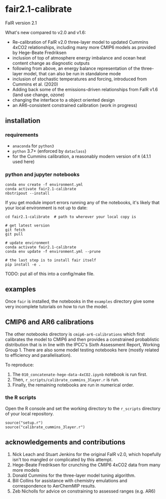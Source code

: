 # fair2.1-calibrate
FaIR version 2.1

What's new compared to v2.0 and v1.6:

- Re-calibration of FaIR v2.0 three-layer model to updated Cummins 4xCO2 relationships, including many more CMIP6 models as provided by Hege-Beate Fredriksen
- inclusion of top of atmosphere energy imbalance and ocean heat content change as diagnostic outputs
- following from above, an energy balance representation of the three-layer model, that can also be run in standalone mode
- inclusion of stochastic temperatures and forcing, introduced from Cummins et al. (2020)
- Adding back some of the emissions-driven relationships from FaIR v1.6 (land use change, ozone)
- changing the interface to a object oriented design
- an AR6-consistent constrained calibration (work in progress)

## installation

### requirements
- `anaconda` for `python3`
- `python` 3.7+ (enforced by `dataclass`)
- for the Cummins calibration, a reasonably modern version of `R` (4.1.1 used here)

### python and jupyter notebooks
```
conda env create -f environment.yml
conda activate fair2.1-calibrate
nbstripout --install
```

If you get module import errors running any of the notebooks, it's likely that your local environment is not up to date:
```
cd fair2.1-calibrate  # path to wherever your local copy is

# get latest version
git fetch
git pull

# update environment
conda activate fair2.1-calibrate
conda env update -f environment.yml --prune

# the last step is to install fair itself
pip install -e .
```

TODO: put all of this into a config/make file.

## examples

Once `fair` is installed, the notebooks in the `examples` directory give some very incomplete tutorials on how to run the model.

## CMIP6 and AR6 calibrations

The other notebooks directory is `cmip6-ar6-calibrations` which first calibrates the model to CMIP6 and then provides a constrained probablistic distribution that is in line with the IPCC's Sixth Assessment Report, Working Group 1. There are also some model testing notebooks here (mostly related to efficiency and parallelisation).

To reproduce:

1. The `010_concatenate-hege-data-4xCO2.ipynb` notebook is run first.
2. Then, `r_scripts/calibrate_cummins_3layer.r` is run.
3. Finally, the remaining notebooks are run in numerical order.

### the R scripts

Open the R console and set the working directory to the `r_scripts` directory of your local repository.

```
source("setup.r")
source("calibrate_cummins_3layer.r")
```

## acknowledgements and contributions

1. Nick Leach and Stuart Jenkins for the original FaIR v2.0, which hopefully isn't too mangled or complicated by this attempt.
2. Hege-Beate Fredriksen for crunching the CMIP6 4xCO2 data from many more models
3. Donald Cummins for the three-layer model tuning algorithm.
4. Bill Collins for assistance with chemistry emulations and correspondence to AerChemMIP results.
5. Zeb Nicholls for advice on constraining to assessed ranges (e.g. AR6)
